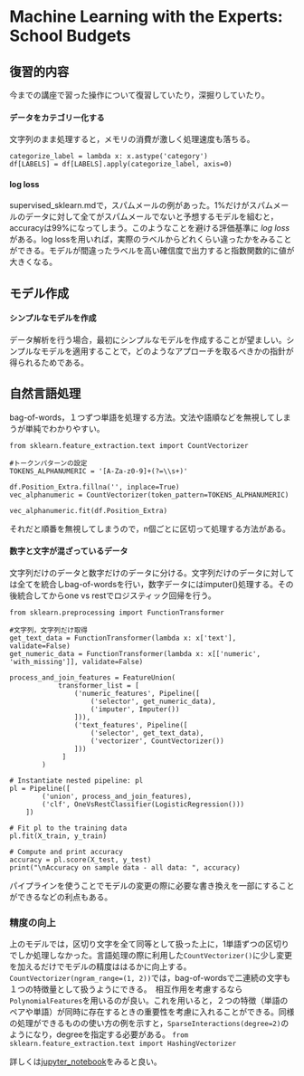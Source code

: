 # Machine Learning with the Experts: School Budgets


##  復習的内容
今までの講座で習った操作について復習していたり，深掘りしていたり。

#### データをカテゴリー化する
文字列のまま処理すると，メモリの消費が激しく処理速度も落ちる。
```
categorize_label = lambda x: x.astype('category')
df[LABELS] = df[LABELS].apply(categorize_label, axis=0)
```

#### log loss
supervised_sklearn.mdで，スパムメールの例があった。1%だけがスパムメールのデータに対して全てがスパムメールでないと予想するモデルを組むと，accuracyは99%になってしまう。このようなことを避ける評価基準に *log loss* がある。log lossを用いれば，実際のラベルからどれくらい違ったかをみることができる。モデルが間違ったラベルを高い確信度で出力すると指数関数的に値が大きくなる。

## モデル作成

#### シンプルなモデルを作成　
データ解析を行う場合，最初にシンプルなモデルを作成することが望ましい。シンプルなモデルを適用することで，どのようなアプローチを取るべきかの指針が得られるためである。

## 自然言語処理
bag-of-words，１つずつ単語を処理する方法。文法や語順などを無視してしまうが単純でわかりやすい。
```
from sklearn.feature_extraction.text import CountVectorizer

#トークンパターンの設定
TOKENS_ALPHANUMERIC = '[A-Za-z0-9]+(?=\\s+)'

df.Position_Extra.fillna('', inplace=True)
vec_alphanumeric = CountVectorizer(token_pattern=TOKENS_ALPHANUMERIC)

vec_alphanumeric.fit(df.Position_Extra)
```
それだと順番を無視してしまうので，n個ごとに区切って処理する方法がある。

#### 数字と文字が混ざっているデータ　
文字列だけのデータと数字だけのデータに分ける。文字列だけのデータに対しては全てを統合しbag-of-wordsを行い，数字データにはimputer()処理する。その後統合してからone vs restでロジスティック回帰を行う。
```
from sklearn.preprocessing import FunctionTransformer

#文字列，文字列だけ取得
get_text_data = FunctionTransformer(lambda x: x['text'], validate=False)
get_numeric_data = FunctionTransformer(lambda x: x[['numeric', 'with_missing']], validate=False)

process_and_join_features = FeatureUnion(
            transformer_list = [
                ('numeric_features', Pipeline([
                    ('selector', get_numeric_data),
                    ('imputer', Imputer())
                ])),
                ('text_features', Pipeline([
                    ('selector', get_text_data),
                    ('vectorizer', CountVectorizer())
                ]))
             ]
        )

# Instantiate nested pipeline: pl
pl = Pipeline([
        ('union', process_and_join_features),
        ('clf', OneVsRestClassifier(LogisticRegression()))
    ])

# Fit pl to the training data
pl.fit(X_train, y_train)

# Compute and print accuracy
accuracy = pl.score(X_test, y_test)
print("\nAccuracy on sample data - all data: ", accuracy)
```
パイプラインを使うことでモデルの変更の際に必要な書き換えを一部にすることができるなどの利点もある。

### 精度の向上　
上のモデルでは，区切り文字を全て同等として扱った上に，1単語ずつの区切りでしか処理しなかった。言語処理の際に利用した`CountVectorizer()`に少し変更を加えるだけでモデルの精度ははるかに向上する。
`CountVectorizer(ngram_range=(1, 2))`では，bag-of-wordsで二連続の文字も１つの特徴量として扱うようにできる。　相互作用を考慮するなら`PolynomialFeatures`を用いるのが良い。これを用いると，２つの特徴（単語のペアや単語）が同時に存在するときの重要性を考慮に入れることができる。同様の処理ができるものの使い方の例を示すと，`SparseInteractions(degree=2)`のようになり，degreeを指定する必要がある。
`from sklearn.feature_extraction.text import HashingVectorizer`


詳しくは[jupyter_notebook](notebooks/1.0-full-model.ipynb)をみると良い。
